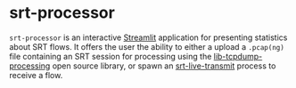 # srt-processor

```srt-processor``` is an interactive [Streamlit](https://streamlit.io/) application for presenting statistics about SRT flows. It offers the user the ability to either a upload a ```.pcap(ng)``` file containing an SRT session for processing using the [lib-tcpdump-processing](https://github.com/mbakholdina/lib-tcpdump-processing) open source library, or spawn an [srt-live-transmit](https://github.com/Haivision/srt/blob/master/docs/apps/srt-live-transmit.md) process to receive a flow.
